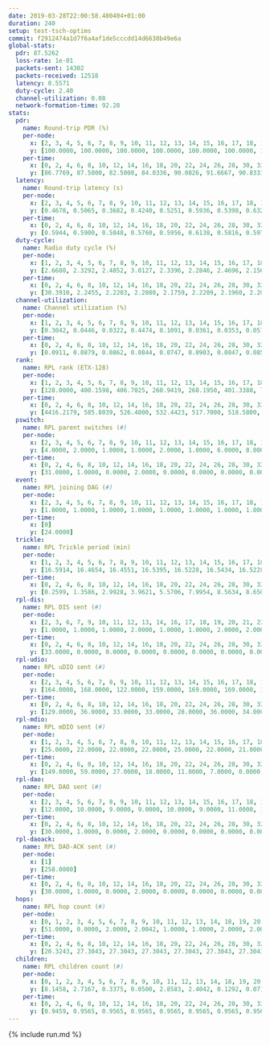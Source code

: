 ```yaml
---
date: 2019-03-28T22:00:58.480404+01:00
duration: 240
setup: test-tsch-optims
commit: f2912474a1d7f6a4af1de5cccdd14d6630b49e6a
global-stats:
  pdr: 87.5262
  loss-rate: 1e-01
  packets-sent: 14302
  packets-received: 12518
  latency: 0.5571
  duty-cycle: 2.40
  channel-utilization: 0.08
  network-formation-time: 92.28
stats:
  pdr:
    name: Round-trip PDR (%)
    per-node:
      x: [2, 3, 4, 5, 6, 7, 8, 9, 10, 11, 12, 13, 14, 15, 16, 17, 18, 19, 20, 21, 22, 23, 24, 25]
      y: [100.0000, 100.0000, 100.0000, 100.0000, 100.0000, 100.0000, 100.0000, 100.0000, 100.0000, 99.8279, 100.0000, 100.0000, 100.0000, 0.0000, 0.0000, 0.0000, 100.0000, 100.0000, 100.0000, 100.0000, 100.0000, 99.8392, 100.0000, 100.0000]
    per-time:
      x: [0, 2, 4, 6, 8, 10, 12, 14, 16, 18, 20, 22, 24, 26, 28, 30, 32, 34, 36, 38, 40, 42, 44, 46, 48, 50, 52, 54, 56, 58, 60, 62, 64, 66, 68, 70, 72, 74, 76, 78, 80, 82, 84, 86, 88, 90, 92, 94, 96, 98, 100, 102, 104, 106, 108, 110, 112, 114, 116, 118, 120, 122, 124, 126, 128, 130, 132, 134, 136, 138, 140, 142, 144, 146, 148, 150, 152, 154, 156, 158, 160, 162, 164, 166, 168, 170, 172, 174, 176, 178, 180, 182, 184, 186, 188, 190, 192, 194, 196, 198, 200, 202, 204, 206, 208, 210, 212, 214, 216, 218, 220, 222, 224, 226, 228, 230, 232, 234, 236, 238]
      y: [86.7769, 87.5000, 82.5000, 84.0336, 90.0826, 91.6667, 90.8333, 84.8739, 91.6667, 83.3333, 90.0826, 85.8333, 83.3333, 82.5000, 90.8333, 87.5000, 86.5546, 91.7355, 88.3333, 88.3333, 89.9160, 86.6667, 89.2562, 80.8333, 84.1667, 92.5000, 91.6667, 88.3333, 90.8333, 88.3333, 91.6667, 88.3333, 88.3333, 84.1667, 86.6667, 85.0000, 86.6667, 90.0000, 81.6667, 88.3333, 91.6667, 84.1667, 85.8333, 89.1667, 91.6667, 85.0000, 91.6667, 85.8333, 90.0000, 85.8333, 87.5000, 89.1667, 83.3333, 84.1667, 85.8333, 91.6667, 88.3333, 83.3333, 87.5000, 89.1667, 86.6667, 91.6667, 90.0000, 87.5000, 89.1667, 85.0000, 88.3333, 90.0000, 87.5000, 83.3333, 82.5000, 86.6667, 84.1667, 92.5000, 90.0000, 88.3333, 85.8333, 87.5000, 85.0000, 85.8333, 80.8333, 86.6667, 89.1667, 88.3333, 86.6667, 85.0000, 88.3333, 88.3333, 92.5000, 89.1667, 89.1667, 85.0000, 90.0000, 90.8333, 94.1667, 85.8333, 85.8333, 86.6667, 85.8333, 87.5000, 88.3333, 86.6667, 90.8333, 84.1667, 84.1667, 87.5000, 86.6667, 88.3333, 90.8333, 84.1667, 88.3333, 91.6667, 89.1667, 85.8333, 85.0000, 87.5000, 83.3333, 88.3333, 88.3333, 90.4762]
  latency:
    name: Round-trip latency (s)
    per-node:
      x: [2, 3, 4, 5, 6, 7, 8, 9, 10, 11, 12, 13, 14, 15, 16, 17, 18, 19, 20, 21, 22, 23, 24, 25]
      y: [0.4678, 0.5065, 0.3682, 0.4240, 0.5251, 0.5936, 0.5398, 0.6324, 0.5000, 0.5800, 0.6055, 0.5303, 0.5314, nan, nan, nan, 0.5487, 0.5524, 0.5528, 0.6250, 0.5567, 0.6930, 0.6949, 0.6691]
    per-time:
      x: [0, 2, 4, 6, 8, 10, 12, 14, 16, 18, 20, 22, 24, 26, 28, 30, 32, 34, 36, 38, 40, 42, 44, 46, 48, 50, 52, 54, 56, 58, 60, 62, 64, 66, 68, 70, 72, 74, 76, 78, 80, 82, 84, 86, 88, 90, 92, 94, 96, 98, 100, 102, 104, 106, 108, 110, 112, 114, 116, 118, 120, 122, 124, 126, 128, 130, 132, 134, 136, 138, 140, 142, 144, 146, 148, 150, 152, 154, 156, 158, 160, 162, 164, 166, 168, 170, 172, 174, 176, 178, 180, 182, 184, 186, 188, 190, 192, 194, 196, 198, 200, 202, 204, 206, 208, 210, 212, 214, 216, 218, 220, 222, 224, 226, 228, 230, 232, 234, 236, 238]
      y: [0.5944, 0.5900, 0.5848, 0.5760, 0.5956, 0.6138, 0.5816, 0.5971, 0.5871, 0.6008, 0.6153, 0.6025, 0.5839, 0.5835, 0.6116, 0.5850, 0.5936, 0.5779, 0.5783, 0.5567, 0.5831, 0.6016, 0.5738, 0.5546, 0.5605, 0.5820, 0.5709, 0.5786, 0.5955, 0.5573, 0.5770, 0.5510, 0.5531, 0.5872, 0.5690, 0.5497, 0.5554, 0.5587, 0.5707, 0.5756, 0.5764, 0.5476, 0.5692, 0.5544, 0.5534, 0.5749, 0.5587, 0.5665, 0.5508, 0.5632, 0.5585, 0.5519, 0.5556, 0.5645, 0.5494, 0.5580, 0.5584, 0.5640, 0.5691, 0.5397, 0.5531, 0.5455, 0.5701, 0.5543, 0.5613, 0.5567, 0.5587, 0.5691, 0.5384, 0.5483, 0.5556, 0.5555, 0.5384, 0.5511, 0.5589, 0.5571, 0.5508, 0.5593, 0.5557, 0.5456, 0.5389, 0.5413, 0.5422, 0.5285, 0.5407, 0.5453, 0.5310, 0.5427, 0.5443, 0.5298, 0.5268, 0.5323, 0.5323, 0.5144, 0.5237, 0.5406, 0.5310, 0.5246, 0.5329, 0.5430, 0.5405, 0.5430, 0.5568, 0.5535, 0.5377, 0.5454, 0.5636, 0.5347, 0.5136, 0.5097, 0.5310, 0.5295, 0.5248, 0.5282, 0.5237, 0.5246, 0.5154, 0.5151, 0.5415, 0.5052]
  duty-cycle:
    name: Radio duty cycle (%)
    per-node:
      x: [1, 2, 3, 4, 5, 6, 7, 8, 9, 10, 11, 12, 13, 14, 15, 16, 17, 18, 19, 20, 21, 22, 23, 24, 25]
      y: [2.6680, 2.3292, 2.4852, 3.0127, 2.3396, 2.2846, 2.4696, 2.1566, 2.2761, 2.2430, 2.2901, 2.3485, 2.3907, 2.3242, 2.7872, 2.3052, 2.3958, 2.5018, 2.4790, 2.4978, 2.4117, 2.5079, 2.3645, 2.4298, 2.4971]
    per-time:
      x: [0, 2, 4, 6, 8, 10, 12, 14, 16, 18, 20, 22, 24, 26, 28, 30, 32, 34, 36, 38, 40, 42, 44, 46, 48, 50, 52, 54, 56, 58, 60, 62, 64, 66, 68, 70, 72, 74, 76, 78, 80, 82, 84, 86, 88, 90, 92, 94, 96, 98, 100, 102, 104, 106, 108, 110, 112, 114, 116, 118, 120, 122, 124, 126, 128, 130, 132, 134, 136, 138, 140, 142, 144, 146, 148, 150, 152, 154, 156, 158, 160, 162, 164, 166, 168, 170, 172, 174, 176, 178, 180, 182, 184, 186, 188, 190, 192, 194, 196, 198, 200, 202, 204, 206, 208, 210, 212, 214, 216, 218, 220, 222, 224, 226, 228, 230, 232, 234, 236, 238]
      y: [30.3910, 2.2455, 2.2203, 2.2080, 2.1759, 2.2209, 2.1960, 2.2037, 2.2119, 2.2034, 2.1956, 2.2047, 2.1869, 2.1699, 2.2458, 2.2034, 2.1872, 2.2111, 2.2035, 2.2033, 2.1723, 2.1748, 2.2017, 2.1891, 2.1763, 2.1862, 2.2143, 2.1999, 2.2042, 2.2250, 2.1890, 2.1920, 2.1837, 2.1922, 2.1873, 2.1931, 2.1485, 2.1751, 2.1876, 2.1758, 2.2160, 2.1951, 2.1872, 2.2246, 2.1808, 2.1729, 2.1940, 2.1836, 2.2002, 2.2022, 2.1904, 2.1995, 2.2046, 2.1891, 2.1807, 2.1963, 2.2117, 2.2214, 2.1933, 2.2109, 2.2052, 2.2030, 2.1952, 2.2115, 2.1935, 2.1868, 2.1911, 2.2142, 2.2041, 2.1810, 2.1888, 2.1984, 2.2153, 2.1924, 2.2089, 2.2222, 2.1907, 2.1861, 2.2033, 2.1918, 2.1878, 2.1770, 2.1885, 2.1792, 2.1913, 2.2025, 2.2053, 2.1904, 2.1976, 2.4479, 2.2842, 2.2682, 2.2159, 2.1990, 2.1878, 2.2071, 2.1910, 2.1762, 2.1605, 2.1808, 2.2068, 2.2028, 2.1882, 2.2001, 2.1765, 2.1725, 2.1731, 2.1944, 2.1821, 2.1779, 2.1744, 2.1754, 2.1860, 2.1806, 2.2057, 2.1704, 2.1672, 2.1668, 2.1940, 2.1987]
  channel-utilization:
    name: Channel utilization (%)
    per-node:
      x: [1, 2, 3, 4, 5, 6, 7, 8, 9, 10, 11, 12, 13, 14, 15, 16, 17, 18, 19, 20, 21, 22, 23, 24, 25]
      y: [0.3042, 0.0446, 0.0322, 0.4474, 0.1091, 0.0361, 0.0353, 0.0519, 0.0314, 0.0892, 0.0544, 0.0314, 0.0363, 0.0310, 0.3416, 0.0228, 0.0187, 0.0517, 0.0322, 0.0805, 0.0375, 0.0581, 0.0328, 0.0408, 0.0335]
    per-time:
      x: [0, 2, 4, 6, 8, 10, 12, 14, 16, 18, 20, 22, 24, 26, 28, 30, 32, 34, 36, 38, 40, 42, 44, 46, 48, 50, 52, 54, 56, 58, 60, 62, 64, 66, 68, 70, 72, 74, 76, 78, 80, 82, 84, 86, 88, 90, 92, 94, 96, 98, 100, 102, 104, 106, 108, 110, 112, 114, 116, 118, 120, 122, 124, 126, 128, 130, 132, 134, 136, 138, 140, 142, 144, 146, 148, 150, 152, 154, 156, 158, 160, 162, 164, 166, 168, 170, 172, 174, 176, 178, 180, 182, 184, 186, 188, 190, 192, 194, 196, 198, 200, 202, 204, 206, 208, 210, 212, 214, 216, 218, 220, 222, 224, 226, 228, 230, 232, 234, 236, 238]
      y: [0.0911, 0.0879, 0.0862, 0.0844, 0.0747, 0.0903, 0.0847, 0.0855, 0.0853, 0.0851, 0.0851, 0.0867, 0.0822, 0.0761, 0.1006, 0.0856, 0.0789, 0.0882, 0.0863, 0.0863, 0.0760, 0.0793, 0.0848, 0.0821, 0.0756, 0.0791, 0.0906, 0.0861, 0.0867, 0.0940, 0.0806, 0.0843, 0.0786, 0.0803, 0.0800, 0.0818, 0.0696, 0.0774, 0.0810, 0.0777, 0.0873, 0.0834, 0.0790, 0.0905, 0.0793, 0.0779, 0.0844, 0.0800, 0.0836, 0.0849, 0.0806, 0.0827, 0.0838, 0.0822, 0.0798, 0.0845, 0.0883, 0.0911, 0.0829, 0.0877, 0.0841, 0.0839, 0.0837, 0.0890, 0.0834, 0.0814, 0.0817, 0.0885, 0.0867, 0.0783, 0.0811, 0.0851, 0.0898, 0.0824, 0.0878, 0.0908, 0.0809, 0.0807, 0.0854, 0.0816, 0.0816, 0.0777, 0.0810, 0.0781, 0.0777, 0.0846, 0.0855, 0.0814, 0.0834, 0.1612, 0.0483, 0.0473, 0.0354, 0.0808, 0.0793, 0.0849, 0.0800, 0.0762, 0.0718, 0.0773, 0.0864, 0.0850, 0.0789, 0.0847, 0.0774, 0.0767, 0.0773, 0.0823, 0.0800, 0.0761, 0.0766, 0.0779, 0.0795, 0.0782, 0.0876, 0.0756, 0.0749, 0.0750, 0.0811, 0.0828]
  rank:
    name: RPL rank (ETX-128)
    per-node:
      x: [1, 2, 3, 4, 5, 6, 7, 8, 9, 10, 11, 12, 13, 14, 15, 16, 17, 18, 19, 20, 21, 22, 23, 24, 25]
      y: [128.0000, 400.1598, 406.7025, 260.9419, 268.1950, 401.3388, 729.6141, 522.7886, 604.6452, 415.3714, 535.7504, 550.8286, 561.9150, 560.2811, 416.6556, 550.9170, 557.0456, 855.0124, 844.4938, 611.6763, 610.3444, 862.2727, 746.2411, 748.2948, 785.1796]
    per-time:
      x: [0, 2, 4, 6, 8, 10, 12, 14, 16, 18, 20, 22, 24, 26, 28, 30, 32, 34, 36, 38, 40, 42, 44, 46, 48, 50, 52, 54, 56, 58, 60, 62, 64, 66, 68, 70, 72, 74, 76, 78, 80, 82, 84, 86, 88, 90, 92, 94, 96, 98, 100, 102, 104, 106, 108, 110, 112, 114, 116, 118, 120, 122, 124, 126, 128, 130, 132, 134, 136, 138, 140, 142, 144, 146, 148, 150, 152, 154, 156, 158, 160, 162, 164, 166, 168, 170, 172, 174, 176, 178, 180, 182, 184, 186, 188, 190, 192, 194, 196, 198, 200, 202, 204, 206, 208, 210, 212, 214, 216, 218, 220, 222, 224, 226, 228, 230, 232, 234, 236, 238]
      y: [4416.2179, 585.8039, 526.4800, 532.4423, 517.7000, 518.5800, 516.2800, 524.9800, 523.7200, 532.6863, 543.1400, 537.7200, 540.4000, 539.7600, 570.3529, 574.1961, 596.3800, 596.6400, 614.7843, 623.1765, 612.1132, 604.1961, 596.6667, 590.5192, 534.3200, 528.4400, 526.6000, 534.8400, 530.4423, 522.6275, 516.9623, 524.9608, 508.9423, 493.3000, 498.2400, 492.5200, 493.1800, 484.8600, 489.1200, 484.8400, 487.2500, 498.2115, 493.8039, 534.8800, 524.0800, 523.3600, 528.7255, 526.4000, 512.3462, 512.1600, 522.0400, 524.6275, 512.7843, 510.9412, 510.4000, 507.9000, 509.8039, 502.7000, 508.2941, 499.5600, 503.0000, 493.5600, 498.6667, 490.4800, 491.0600, 492.0400, 486.3600, 496.2600, 497.4800, 494.7400, 499.4706, 497.7200, 503.1698, 487.9200, 492.0980, 493.8431, 492.3000, 492.0200, 490.0000, 481.4231, 474.9200, 479.5686, 476.1000, 478.1400, 480.5200, 476.2400, 482.2400, 481.5400, 482.7843, 482.4314, 508.4688, 534.2123, 523.6714, 468.3200, 474.4200, 471.2549, 491.5000, 489.8400, 493.1200, 492.4600, 502.9608, 492.0377, 481.0400, 507.7400, 507.7600, 504.4200, 505.9400, 505.5769, 493.8868, 489.7600, 491.5686, 488.3000, 482.5400, 490.8600, 498.4400, 496.8200, 489.4118, 494.0800, 489.6923, 494.2264]
  pswitch:
    name: RPL parent switches (#)
    per-node:
      x: [2, 3, 4, 5, 6, 7, 8, 9, 10, 11, 12, 13, 14, 15, 16, 17, 18, 19, 20, 21, 22, 23, 24, 25]
      y: [4.0000, 2.0000, 1.0000, 1.0000, 2.0000, 1.0000, 6.0000, 8.0000, 5.0000, 6.0000, 5.0000, 7.0000, 9.0000, 1.0000, 1.0000, 1.0000, 1.0000, 3.0000, 1.0000, 2.0000, 2.0000, 13.0000, 12.0000, 6.0000]
    per-time:
      x: [0, 2, 4, 6, 8, 10, 12, 14, 16, 18, 20, 22, 24, 26, 28, 30, 32, 34, 36, 38, 40, 42, 44, 46, 48, 50, 52, 54, 56, 58, 60, 62, 64, 66, 68, 70, 72, 74, 76, 78, 80, 82, 84, 86, 88, 90, 92, 94, 96, 98, 100, 102, 104, 106, 108, 110, 112, 114, 116, 118, 120, 122, 124, 126, 128, 130, 132, 134, 136, 138, 140, 142, 144, 146, 148, 150, 152, 154, 156, 158, 160, 162, 164, 166, 168, 170, 172, 174, 176, 178, 180, 182, 184, 186, 188, 190, 192, 194, 196, 198, 200, 202, 204, 206, 208, 210, 212, 214, 216, 218, 220, 222, 224, 226, 228, 230, 232, 234, 236, 238]
      y: [31.0000, 1.0000, 0.0000, 2.0000, 0.0000, 0.0000, 0.0000, 0.0000, 0.0000, 1.0000, 0.0000, 0.0000, 0.0000, 0.0000, 1.0000, 1.0000, 0.0000, 0.0000, 1.0000, 1.0000, 3.0000, 1.0000, 1.0000, 2.0000, 0.0000, 0.0000, 0.0000, 0.0000, 2.0000, 1.0000, 3.0000, 1.0000, 2.0000, 0.0000, 0.0000, 0.0000, 0.0000, 0.0000, 0.0000, 0.0000, 2.0000, 2.0000, 1.0000, 0.0000, 0.0000, 0.0000, 1.0000, 0.0000, 2.0000, 0.0000, 0.0000, 1.0000, 1.0000, 1.0000, 0.0000, 0.0000, 1.0000, 0.0000, 1.0000, 0.0000, 1.0000, 0.0000, 1.0000, 0.0000, 0.0000, 0.0000, 0.0000, 0.0000, 0.0000, 0.0000, 1.0000, 0.0000, 3.0000, 0.0000, 1.0000, 1.0000, 0.0000, 0.0000, 1.0000, 2.0000, 0.0000, 1.0000, 0.0000, 0.0000, 0.0000, 0.0000, 0.0000, 0.0000, 1.0000, 1.0000, 1.0000, 0.0000, 0.0000, 0.0000, 0.0000, 1.0000, 0.0000, 0.0000, 0.0000, 0.0000, 1.0000, 3.0000, 0.0000, 0.0000, 0.0000, 0.0000, 0.0000, 2.0000, 3.0000, 0.0000, 1.0000, 0.0000, 0.0000, 0.0000, 0.0000, 0.0000, 1.0000, 0.0000, 2.0000, 3.0000]
  event:
    name: RPL joining DAG (#)
    per-node:
      x: [2, 3, 4, 5, 6, 7, 8, 9, 10, 11, 12, 13, 14, 15, 16, 17, 18, 19, 20, 21, 22, 23, 24, 25]
      y: [1.0000, 1.0000, 1.0000, 1.0000, 1.0000, 1.0000, 1.0000, 1.0000, 1.0000, 1.0000, 1.0000, 1.0000, 1.0000, 1.0000, 1.0000, 1.0000, 1.0000, 1.0000, 1.0000, 1.0000, 1.0000, 1.0000, 1.0000, 1.0000]
    per-time:
      x: [0]
      y: [24.0000]
  trickle:
    name: RPL Trickle period (min)
    per-node:
      x: [1, 2, 3, 4, 5, 6, 7, 8, 9, 10, 11, 12, 13, 14, 15, 16, 17, 18, 19, 20, 21, 22, 23, 24, 25]
      y: [16.5914, 16.4654, 16.4551, 16.5395, 16.5228, 16.5434, 16.5228, 16.5422, 16.5497, 16.3982, 17.3397, 16.5384, 16.4578, 16.4860, 16.5251, 16.5228, 16.5228, 16.3970, 16.5127, 16.3970, 16.3880, 16.3296, 16.0462, 16.4313, 16.4751]
    per-time:
      x: [0, 2, 4, 6, 8, 10, 12, 14, 16, 18, 20, 22, 24, 26, 28, 30, 32, 34, 36, 38, 40, 42, 44, 46, 48, 50, 52, 54, 56, 58, 60, 62, 64, 66, 68, 70, 72, 74, 76, 78, 80, 82, 84, 86, 88, 90, 92, 94, 96, 98, 100, 102, 104, 106, 108, 110, 112, 114, 116, 118, 120, 122, 124, 126, 128, 130, 132, 134, 136, 138, 140, 142, 144, 146, 148, 150, 152, 154, 156, 158, 160, 162, 164, 166, 168, 170, 172, 174, 176, 178, 180, 182, 184, 186, 188, 190, 192, 194, 196, 198, 200, 202, 204, 206, 208, 210, 212, 214, 216, 218, 220, 222, 224, 226, 228, 230, 232, 234, 236, 238]
      y: [0.2599, 1.3586, 2.9928, 3.9621, 5.5706, 7.9954, 8.5634, 8.6508, 8.7381, 14.9062, 17.1267, 17.1267, 17.4763, 17.4763, 17.4763, 17.4763, 17.4763, 17.4763, 17.4763, 17.4763, 17.4763, 17.4763, 17.4763, 17.4763, 17.4763, 17.4763, 17.4763, 17.4763, 17.4763, 17.4763, 17.4763, 17.4763, 17.4763, 17.4763, 17.4763, 17.4763, 17.4763, 17.4763, 17.4763, 17.4763, 17.4763, 17.4763, 17.4763, 17.4763, 17.4763, 17.4763, 17.4763, 17.4763, 17.4763, 17.4763, 17.4763, 17.4763, 17.4763, 17.4763, 17.4763, 17.4763, 17.4763, 17.4763, 17.4763, 17.4763, 17.4763, 17.4763, 17.4763, 17.4763, 17.4763, 17.4763, 17.4763, 17.4763, 17.4763, 17.4763, 17.4763, 17.4763, 17.4763, 17.4763, 17.4763, 17.4763, 17.4763, 17.4763, 17.4763, 17.4763, 17.4763, 17.4763, 17.4763, 17.4763, 17.4763, 17.4763, 17.4763, 17.4763, 17.4763, 17.4763, 17.4763, 17.4763, 17.4763, 17.4763, 17.4763, 17.4763, 17.4763, 17.4763, 17.4763, 17.4763, 17.4763, 17.4763, 17.4763, 17.4763, 17.4763, 17.4763, 17.4763, 17.4763, 17.4763, 17.4763, 17.4763, 17.4763, 17.4763, 17.4763, 17.4763, 17.4763, 17.4763, 17.4763, 17.4763, 17.4763]
  rpl-dis:
    name: RPL DIS sent (#)
    per-node:
      x: [2, 3, 6, 7, 9, 10, 11, 12, 13, 14, 16, 17, 18, 19, 20, 21, 22, 23, 24, 25]
      y: [1.0000, 1.0000, 1.0000, 2.0000, 1.0000, 1.0000, 2.0000, 2.0000, 2.0000, 1.0000, 2.0000, 2.0000, 2.0000, 2.0000, 1.0000, 2.0000, 1.0000, 1.0000, 3.0000, 4.0000]
    per-time:
      x: [0, 2, 4, 6, 8, 10, 12, 14, 16, 18, 20, 22, 24, 26, 28, 30, 32, 34, 36, 38, 40, 42, 44, 46, 48, 50, 52, 54, 56, 58, 60, 62, 64, 66, 68, 70, 72, 74, 76, 78, 80, 82, 84, 86, 88, 90, 92, 94, 96, 98, 100, 102, 104, 106, 108, 110, 112, 114, 116, 118, 120, 122, 124, 126, 128, 130, 132, 134, 136, 138, 140, 142, 144, 146, 148, 150, 152, 154, 156, 158, 160, 162, 164, 166, 168, 170, 172, 174, 176, 178, 180, 182, 184]
      y: [33.0000, 0.0000, 0.0000, 0.0000, 0.0000, 0.0000, 0.0000, 0.0000, 0.0000, 0.0000, 0.0000, 0.0000, 0.0000, 0.0000, 0.0000, 0.0000, 0.0000, 0.0000, 0.0000, 0.0000, 0.0000, 0.0000, 0.0000, 0.0000, 0.0000, 0.0000, 0.0000, 0.0000, 0.0000, 0.0000, 0.0000, 0.0000, 0.0000, 0.0000, 0.0000, 0.0000, 0.0000, 0.0000, 0.0000, 0.0000, 0.0000, 0.0000, 0.0000, 0.0000, 0.0000, 0.0000, 0.0000, 0.0000, 0.0000, 0.0000, 0.0000, 0.0000, 0.0000, 0.0000, 0.0000, 0.0000, 0.0000, 0.0000, 0.0000, 0.0000, 0.0000, 0.0000, 0.0000, 0.0000, 0.0000, 0.0000, 0.0000, 0.0000, 0.0000, 0.0000, 0.0000, 0.0000, 0.0000, 0.0000, 0.0000, 0.0000, 0.0000, 0.0000, 0.0000, 0.0000, 0.0000, 0.0000, 0.0000, 0.0000, 0.0000, 0.0000, 0.0000, 0.0000, 0.0000, 0.0000, 0.0000, 1.0000, 0.0000]
  rpl-udio:
    name: RPL uDIO sent (#)
    per-node:
      x: [2, 3, 4, 5, 6, 7, 8, 9, 10, 11, 12, 13, 14, 15, 16, 17, 18, 19, 20, 21, 22, 23, 24, 25]
      y: [164.0000, 168.0000, 122.0000, 159.0000, 169.0000, 169.0000, 167.0000, 167.0000, 180.0000, 184.0000, 170.0000, 172.0000, 171.0000, 143.0000, 182.0000, 184.0000, 166.0000, 164.0000, 167.0000, 176.0000, 165.0000, 171.0000, 168.0000, 171.0000]
    per-time:
      x: [0, 2, 4, 6, 8, 10, 12, 14, 16, 18, 20, 22, 24, 26, 28, 30, 32, 34, 36, 38, 40, 42, 44, 46, 48, 50, 52, 54, 56, 58, 60, 62, 64, 66, 68, 70, 72, 74, 76, 78, 80, 82, 84, 86, 88, 90, 92, 94, 96, 98, 100, 102, 104, 106, 108, 110, 112, 114, 116, 118, 120, 122, 124, 126, 128, 130, 132, 134, 136, 138, 140, 142, 144, 146, 148, 150, 152, 154, 156, 158, 160, 162, 164, 166, 168, 170, 172, 174, 176, 178, 180, 182, 184, 186, 188, 190, 192, 194, 196, 198, 200, 202, 204, 206, 208, 210, 212, 214, 216, 218, 220, 222, 224, 226, 228, 230, 232, 234, 236, 238]
      y: [129.0000, 36.0000, 33.0000, 33.0000, 28.0000, 36.0000, 34.0000, 30.0000, 38.0000, 31.0000, 31.0000, 31.0000, 31.0000, 32.0000, 40.0000, 32.0000, 33.0000, 37.0000, 32.0000, 33.0000, 33.0000, 30.0000, 38.0000, 37.0000, 30.0000, 35.0000, 30.0000, 35.0000, 27.0000, 27.0000, 36.0000, 36.0000, 38.0000, 29.0000, 28.0000, 27.0000, 29.0000, 35.0000, 36.0000, 36.0000, 26.0000, 36.0000, 32.0000, 28.0000, 31.0000, 37.0000, 35.0000, 31.0000, 34.0000, 34.0000, 31.0000, 29.0000, 37.0000, 32.0000, 31.0000, 36.0000, 34.0000, 27.0000, 32.0000, 38.0000, 31.0000, 32.0000, 37.0000, 33.0000, 28.0000, 32.0000, 29.0000, 34.0000, 31.0000, 33.0000, 34.0000, 31.0000, 36.0000, 32.0000, 36.0000, 30.0000, 39.0000, 35.0000, 28.0000, 33.0000, 30.0000, 36.0000, 34.0000, 34.0000, 32.0000, 33.0000, 30.0000, 31.0000, 28.0000, 32.0000, 51.0000, 34.0000, 36.0000, 27.0000, 32.0000, 32.0000, 35.0000, 35.0000, 26.0000, 34.0000, 34.0000, 29.0000, 36.0000, 30.0000, 33.0000, 30.0000, 30.0000, 33.0000, 30.0000, 28.0000, 33.0000, 29.0000, 35.0000, 31.0000, 34.0000, 34.0000, 32.0000, 27.0000, 37.0000, 35.0000]
  rpl-mdio:
    name: RPL mDIO sent (#)
    per-node:
      x: [1, 2, 3, 4, 5, 6, 7, 8, 9, 10, 11, 12, 13, 14, 15, 16, 17, 18, 19, 20, 21, 22, 23, 24, 25]
      y: [25.0000, 22.0000, 22.0000, 22.0000, 25.0000, 22.0000, 21.0000, 24.0000, 23.0000, 29.0000, 22.0000, 21.0000, 25.0000, 21.0000, 23.0000, 23.0000, 21.0000, 27.0000, 24.0000, 28.0000, 25.0000, 27.0000, 36.0000, 26.0000, 24.0000]
    per-time:
      x: [0, 2, 4, 6, 8, 10, 12, 14, 16, 18, 20, 22, 24, 26, 28, 30, 32, 34, 36, 38, 40, 42, 44, 46, 48, 50, 52, 54, 56, 58, 60, 62, 64, 66, 68, 70, 72, 74, 76, 78, 80, 82, 84, 86, 88, 90, 92, 94, 96, 98, 100, 102, 104, 106, 108, 110, 112, 114, 116, 118, 120, 122, 124, 126, 128, 130, 132, 134, 136, 138, 140, 142, 144, 146, 148, 150, 152, 154, 156, 158, 160, 162, 164, 166, 168, 170, 172, 174, 176, 178, 180, 182, 184, 186, 188, 190, 192, 194, 196, 198, 200, 202, 204, 206, 208, 210, 212, 214, 216, 218, 220, 222, 224, 226, 228, 230, 232, 234, 236, 238]
      y: [149.0000, 59.0000, 27.0000, 18.0000, 11.0000, 7.0000, 0.0000, 4.0000, 16.0000, 5.0000, 1.0000, 0.0000, 0.0000, 3.0000, 3.0000, 6.0000, 9.0000, 3.0000, 1.0000, 0.0000, 0.0000, 0.0000, 2.0000, 8.0000, 6.0000, 6.0000, 1.0000, 1.0000, 1.0000, 0.0000, 0.0000, 1.0000, 8.0000, 4.0000, 5.0000, 6.0000, 0.0000, 1.0000, 0.0000, 3.0000, 5.0000, 3.0000, 7.0000, 5.0000, 1.0000, 1.0000, 0.0000, 0.0000, 4.0000, 6.0000, 3.0000, 5.0000, 4.0000, 3.0000, 0.0000, 0.0000, 0.0000, 5.0000, 5.0000, 3.0000, 5.0000, 5.0000, 1.0000, 0.0000, 1.0000, 0.0000, 6.0000, 12.0000, 2.0000, 3.0000, 1.0000, 0.0000, 1.0000, 0.0000, 3.0000, 7.0000, 7.0000, 3.0000, 3.0000, 1.0000, 0.0000, 1.0000, 0.0000, 2.0000, 12.0000, 3.0000, 4.0000, 2.0000, 1.0000, 0.0000, 2.0000, 0.0000, 2.0000, 6.0000, 5.0000, 9.0000, 2.0000, 0.0000, 0.0000, 1.0000, 0.0000, 5.0000, 8.0000, 3.0000, 4.0000, 3.0000, 0.0000, 0.0000, 2.0000, 3.0000, 5.0000, 3.0000, 7.0000, 3.0000, 2.0000, 1.0000, 1.0000, 0.0000, 6.0000, 4.0000]
  rpl-dao:
    name: RPL DAO sent (#)
    per-node:
      x: [2, 3, 4, 5, 6, 7, 8, 9, 10, 11, 12, 13, 14, 15, 16, 17, 18, 19, 20, 21, 22, 23, 24, 25]
      y: [12.0000, 10.0000, 9.0000, 9.0000, 10.0000, 9.0000, 11.0000, 13.0000, 11.0000, 11.0000, 11.0000, 14.0000, 13.0000, 9.0000, 9.0000, 9.0000, 9.0000, 10.0000, 9.0000, 10.0000, 9.0000, 16.0000, 14.0000, 11.0000]
    per-time:
      x: [0, 2, 4, 6, 8, 10, 12, 14, 16, 18, 20, 22, 24, 26, 28, 30, 32, 34, 36, 38, 40, 42, 44, 46, 48, 50, 52, 54, 56, 58, 60, 62, 64, 66, 68, 70, 72, 74, 76, 78, 80, 82, 84, 86, 88, 90, 92, 94, 96, 98, 100, 102, 104, 106, 108, 110, 112, 114, 116, 118, 120, 122, 124, 126, 128, 130, 132, 134, 136, 138, 140, 142, 144, 146, 148, 150, 152, 154, 156, 158, 160, 162, 164, 166, 168, 170, 172, 174, 176, 178, 180, 182, 184, 186, 188, 190, 192, 194, 196, 198, 200, 202, 204, 206, 208, 210, 212, 214, 216, 218, 220, 222, 224, 226, 228, 230, 232, 234, 236, 238]
      y: [30.0000, 1.0000, 0.0000, 2.0000, 0.0000, 0.0000, 0.0000, 0.0000, 0.0000, 1.0000, 0.0000, 0.0000, 0.0000, 0.0000, 21.0000, 3.0000, 0.0000, 1.0000, 1.0000, 1.0000, 3.0000, 1.0000, 1.0000, 2.0000, 0.0000, 0.0000, 0.0000, 0.0000, 12.0000, 6.0000, 3.0000, 1.0000, 3.0000, 0.0000, 0.0000, 0.0000, 1.0000, 0.0000, 0.0000, 0.0000, 2.0000, 2.0000, 7.0000, 11.0000, 0.0000, 0.0000, 1.0000, 1.0000, 2.0000, 0.0000, 0.0000, 2.0000, 1.0000, 1.0000, 0.0000, 1.0000, 5.0000, 11.0000, 2.0000, 0.0000, 2.0000, 1.0000, 2.0000, 0.0000, 0.0000, 0.0000, 0.0000, 1.0000, 1.0000, 1.0000, 2.0000, 9.0000, 8.0000, 0.0000, 3.0000, 2.0000, 0.0000, 1.0000, 1.0000, 2.0000, 0.0000, 1.0000, 0.0000, 0.0000, 0.0000, 6.0000, 10.0000, 0.0000, 2.0000, 4.0000, 0.0000, 0.0000, 0.0000, 2.0000, 0.0000, 2.0000, 0.0000, 0.0000, 0.0000, 5.0000, 11.0000, 3.0000, 1.0000, 2.0000, 1.0000, 0.0000, 0.0000, 3.0000, 3.0000, 0.0000, 2.0000, 0.0000, 0.0000, 1.0000, 10.0000, 2.0000, 2.0000, 1.0000, 3.0000, 2.0000]
  rpl-daoack:
    name: RPL DAO-ACK sent (#)
    per-node:
      x: [1]
      y: [258.0000]
    per-time:
      x: [0, 2, 4, 6, 8, 10, 12, 14, 16, 18, 20, 22, 24, 26, 28, 30, 32, 34, 36, 38, 40, 42, 44, 46, 48, 50, 52, 54, 56, 58, 60, 62, 64, 66, 68, 70, 72, 74, 76, 78, 80, 82, 84, 86, 88, 90, 92, 94, 96, 98, 100, 102, 104, 106, 108, 110, 112, 114, 116, 118, 120, 122, 124, 126, 128, 130, 132, 134, 136, 138, 140, 142, 144, 146, 148, 150, 152, 154, 156, 158, 160, 162, 164, 166, 168, 170, 172, 174, 176, 178, 180, 182, 184, 186, 188, 190, 192, 194, 196, 198, 200, 202, 204, 206, 208, 210, 212, 214, 216, 218, 220, 222, 224, 226, 228, 230, 232, 234, 236, 238]
      y: [30.0000, 1.0000, 0.0000, 2.0000, 0.0000, 0.0000, 0.0000, 0.0000, 0.0000, 1.0000, 0.0000, 0.0000, 0.0000, 0.0000, 21.0000, 3.0000, 0.0000, 1.0000, 1.0000, 1.0000, 3.0000, 1.0000, 1.0000, 2.0000, 0.0000, 0.0000, 0.0000, 0.0000, 12.0000, 6.0000, 3.0000, 1.0000, 3.0000, 0.0000, 0.0000, 0.0000, 1.0000, 0.0000, 0.0000, 0.0000, 2.0000, 2.0000, 7.0000, 11.0000, 0.0000, 0.0000, 1.0000, 1.0000, 2.0000, 0.0000, 0.0000, 2.0000, 1.0000, 1.0000, 0.0000, 1.0000, 5.0000, 11.0000, 2.0000, 0.0000, 2.0000, 1.0000, 2.0000, 0.0000, 0.0000, 0.0000, 0.0000, 1.0000, 1.0000, 1.0000, 2.0000, 9.0000, 8.0000, 0.0000, 3.0000, 2.0000, 0.0000, 1.0000, 1.0000, 2.0000, 0.0000, 1.0000, 0.0000, 0.0000, 0.0000, 6.0000, 10.0000, 0.0000, 2.0000, 4.0000, 0.0000, 0.0000, 0.0000, 2.0000, 0.0000, 2.0000, 0.0000, 0.0000, 0.0000, 5.0000, 11.0000, 3.0000, 1.0000, 2.0000, 1.0000, 0.0000, 0.0000, 3.0000, 3.0000, 0.0000, 2.0000, 0.0000, 0.0000, 1.0000, 10.0000, 2.0000, 2.0000, 1.0000, 3.0000, 2.0000]
  hops:
    name: RPL hop count (#)
    per-node:
      x: [0, 1, 2, 3, 4, 5, 6, 7, 8, 9, 10, 11, 12, 13, 14, 18, 19, 20, 21, 22, 23, 24, 25]
      y: [51.0000, 0.0000, 2.0000, 2.0042, 1.0000, 1.0000, 2.0000, 2.0000, 2.2542, 2.6792, 1.3667, 19.2917, 39.8452, 18.6708, 41.4042, 51.0000, 51.0000, 51.0000, 51.0000, 51.0000, 51.0000, 51.0000, 51.0000]
    per-time:
      x: [0, 2, 4, 6, 8, 10, 12, 14, 16, 18, 20, 22, 24, 26, 28, 30, 32, 34, 36, 38, 40, 42, 44, 46, 48, 50, 52, 54, 56, 58, 60, 62, 64, 66, 68, 70, 72, 74, 76, 78, 80, 82, 84, 86, 88, 90, 92, 94, 96, 98, 100, 102, 104, 106, 108, 110, 112, 114, 116, 118, 120, 122, 124, 126, 128, 130, 132, 134, 136, 138, 140, 142, 144, 146, 148, 150, 152, 154, 156, 158, 160, 162, 164, 166, 168, 170, 172, 174, 176, 178, 180, 182, 184, 186, 188, 190, 192, 194, 196, 198, 200, 202, 204, 206, 208, 210, 212, 214, 216, 218, 220, 222, 224, 226, 228, 230, 232, 234, 236, 238]
      y: [20.3243, 27.3043, 27.3043, 27.3043, 27.3043, 27.3043, 27.3043, 27.3043, 27.3043, 27.3043, 27.4348, 27.4348, 27.4348, 27.4348, 27.4348, 27.3478, 27.3478, 27.3478, 27.3478, 27.3478, 25.2391, 23.1304, 22.0652, 21.0217, 21.1304, 21.1304, 21.1304, 21.1304, 21.0870, 23.1304, 24.1739, 25.2174, 25.2174, 25.2174, 25.2174, 25.2174, 25.2174, 25.2174, 25.2174, 25.2174, 25.2174, 23.1304, 23.1304, 23.1304, 23.1304, 23.1304, 25.2609, 25.2609, 27.4783, 27.4783, 27.4783, 27.4783, 27.4783, 27.5217, 29.6522, 29.6522, 29.6304, 29.6087, 29.6087, 29.6087, 29.6087, 29.6087, 29.6087, 29.6087, 29.6087, 29.6087, 29.6087, 29.6087, 29.6087, 29.6087, 29.6087, 29.6087, 28.5652, 27.5217, 27.5217, 27.4783, 27.4783, 27.4783, 27.4783, 27.4783, 27.4783, 27.4783, 27.4783, 27.4783, 27.4783, 27.4783, 27.4783, 27.4783, 27.4348, 27.4348, 25.3478, 25.3478, 25.3478, 25.3478, 25.3478, 25.3478, 25.2174, 25.2174, 25.2174, 25.2174, 25.2174, 22.0870, 21.0435, 21.0435, 21.0435, 21.0435, 21.0435, 20.9783, 23.1304, 23.1304, 23.1304, 23.1304, 23.1304, 23.1304, 23.1304, 23.1304, 23.1304, 23.1304, 22.0435, 20.9565]
  children:
    name: RPL children count (#)
    per-node:
      x: [0, 1, 2, 3, 4, 5, 6, 7, 8, 9, 10, 11, 12, 13, 14, 18, 19, 20, 21, 22, 23, 24, 25]
      y: [8.1458, 2.7167, 0.3375, 0.0500, 2.8583, 2.4042, 0.1292, 0.0711, 0.5042, 0.0042, 1.6583, 0.0000, 0.0000, 0.1167, 0.0000, 0.5481, 0.0000, 1.2092, 0.1339, 0.8243, 0.0000, 0.2636, 0.0000]
    per-time:
      x: [0, 2, 4, 6, 8, 10, 12, 14, 16, 18, 20, 22, 24, 26, 28, 30, 32, 34, 36, 38, 40, 42, 44, 46, 48, 50, 52, 54, 56, 58, 60, 62, 64, 66, 68, 70, 72, 74, 76, 78, 80, 82, 84, 86, 88, 90, 92, 94, 96, 98, 100, 102, 104, 106, 108, 110, 112, 114, 116, 118, 120, 122, 124, 126, 128, 130, 132, 134, 136, 138, 140, 142, 144, 146, 148, 150, 152, 154, 156, 158, 160, 162, 164, 166, 168, 170, 172, 174, 176, 178, 180, 182, 184, 186, 188, 190, 192, 194, 196, 198, 200, 202, 204, 206, 208, 210, 212, 214, 216, 218, 220, 222, 224, 226, 228, 230, 232, 234, 236, 238]
      y: [0.9459, 0.9565, 0.9565, 0.9565, 0.9565, 0.9565, 0.9565, 0.9565, 0.9565, 0.9565, 0.9565, 0.9565, 0.9565, 0.9565, 0.9565, 0.9565, 0.9565, 0.9565, 0.9565, 0.9565, 0.9565, 0.9565, 0.9565, 0.9565, 0.9565, 0.9565, 0.9565, 0.9565, 0.9565, 0.9565, 0.9565, 0.9565, 0.9565, 0.9565, 0.9565, 0.9565, 0.9565, 0.9565, 0.9565, 0.9565, 0.9565, 0.9565, 0.9565, 0.9565, 0.9565, 0.9565, 0.9565, 0.9565, 0.9565, 0.9565, 0.9565, 0.9565, 0.9565, 0.9565, 0.9565, 0.9565, 0.9565, 0.9565, 0.9565, 0.9565, 0.9565, 0.9565, 0.9565, 0.9565, 0.9565, 0.9565, 0.9565, 0.9565, 0.9565, 0.9565, 0.9565, 0.9565, 0.9565, 0.9565, 0.9565, 0.9565, 0.9565, 0.9565, 0.9565, 0.9565, 0.9565, 0.9565, 0.9565, 0.9565, 0.9565, 0.9565, 0.9565, 0.9565, 0.9565, 0.9565, 0.9565, 0.9565, 0.9565, 0.9565, 0.9565, 0.9565, 0.9565, 0.9565, 0.9565, 0.9565, 0.9565, 0.9565, 0.9565, 0.9565, 0.9565, 0.9565, 0.9565, 0.9565, 0.9565, 0.9565, 0.9565, 0.9565, 0.9565, 0.9565, 0.9565, 0.9565, 0.9565, 0.9565, 0.9565, 0.9565]
---
```


{% include run.md %}
